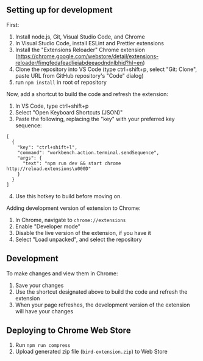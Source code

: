 ## Setting up for development

First:

1. Install node.js, Git, Visual Studio Code, and Chrome
2. In Visual Studio Code, install ESLint and Prettier extensions
3. Install the "Extensions Reloader" Chrome extension (https://chrome.google.com/webstore/detail/extensions-reloader/fimgfedafeadlieiabdeeaodndnlbhid?hl=en)
4. Clone the repository into VS Code (type ctrl+shift+p, select "Git: Clone", paste URL from GitHub repository's "Code" dialog)
5. run `npm install` in root of repository

Now, add a shortcut to build the code and refresh the extension:

1. In VS Code, type ctrl+shift+p
2. Select "Open Keyboard Shortcuts (JSON)"
3. Paste the following, replacing the "key" with your preferred key sequence:

```
[
  {
    "key": "ctrl+shift+l",
    "command": "workbench.action.terminal.sendSequence",
    "args": {
      "text": "npm run dev && start chrome http://reload.extensions\u000D"
    }
  }
]
```
4. Use this hotkey to build before moving on.

Adding development version of extension to Chrome:

1. In Chrome, navigate to `chrome://extensions`
2. Enable "Developer mode"
3. Disable the live version of the extension, if you have it
4. Select "Load unpacked", and select the repository

## Development

To make changes and view them in Chrome:

1. Save your changes
2. Use the shortcut designated above to build the code and refresh the extension
3. When your page refreshes, the development version of the extension will have your changes

## Deploying to Chrome Web Store

1. Run `npm run compress`
2. Upload generated zip file (`bird-extension.zip`) to Web Store
